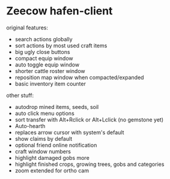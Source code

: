 # Zeecow hafen-client

original features:
 - search actions globally
 - sort actions by most used craft items
 - big ugly close buttons
 - compact equip window
 - auto toggle equip window
 - shorter cattle roster window
 - reposition map window when compacted/expanded
 - basic inventory item counter

other stuff:
 - autodrop mined items, seeds, soil
 - auto click menu options  
 - sort transfer with Alt+Rclick or Alt+Lclick (no gemstone yet)
 - Auto-hearth  
 - replaces arrow cursor with system's default
 - show claims by default
 - optional friend online notification
 - craft window numbers
 - highlight damaged gobs more  
 - highlight finished crops, growing trees, gobs and categories
 - zoom extended for ortho cam